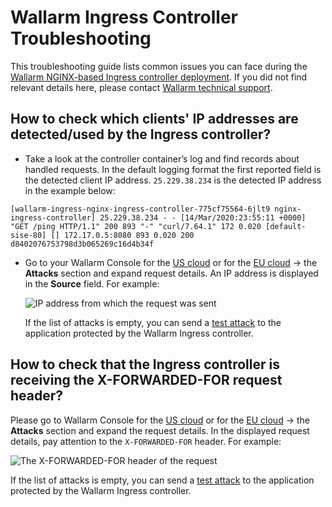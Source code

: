 # Wallarm Ingress Controller Troubleshooting

This troubleshooting guide lists common issues you can face during the [Wallarm NGINX-based Ingress controller deployment](../admin-en/installation-kubernetes-en.md). If you did not find relevant details here, please contact [Wallarm technical support](mailto:support@wallarm.com).

## How to check which clients' IP addresses are detected/used by the Ingress controller?

* Take a look at the controller container’s log and find records about handled requests. In the default logging format the first reported field is the detected client IP address. `25.229.38.234` is the detected IP address in the example below:
```
[wallarm-ingress-nginx-ingress-controller-775cf75564-6jlt9 nginx-ingress-controller] 25.229.38.234 - - [14/Mar/2020:23:55:11 +0000] "GET /ping HTTP/1.1" 200 893 "-" "curl/7.64.1" 172 0.020 [default-sise-80] [] 172.17.0.5:8080 893 0.020 200 d8402076753798d3b065269c16d4b34f 
```

* Go to your Wallarm Console for the [US cloud](https://us1.my.wallarm.com) or for the [EU cloud](https://my.wallarm.com) → the **Attacks** section and expand request details. An IP address is displayed in the **Source** field. For example:

    ![IP address from which the request was sent](../images/request-ip-address.png)

    If the list of attacks is empty, you can send a [test attack](../admin-en/uat-checklist-en.md#node-registers-attacks) to the application protected by the Wallarm Ingress controller.
    
## How to check that the Ingress controller is receiving the X-FORWARDED-FOR request header?

Please go to Wallarm Console for the [US cloud](https://us1.my.wallarm.com) or for the [EU cloud](https://my.wallarm.com) → the **Attacks** section and expand the request details. In the displayed request details, pay attention to the `X-FORWARDED-FOR` header. For example:

![The X-FORWARDED-FOR header of the request](../images/x-forwarded-for-header.png)

If the list of attacks is empty, you can send a [test attack](../admin-en/uat-checklist-en.md#node-registers-attacks) to the application protected by the Wallarm Ingress controller.
